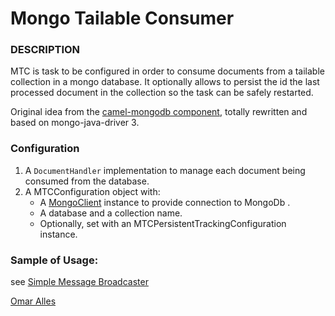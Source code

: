 # Mongo Tailable Consumer

### DESCRIPTION
MTC is task to be configured in order to consume documents from a tailable collection in a mongo database. It optionally allows to persist the id the last processed document in the collection so the task can be safely restarted.
 
Original idea from the  [camel-mongodb component](http://camel.apache.org/mongodb.html), totally rewritten and based on mongo-java-driver 3.  

### Configuration
1. A `DocumentHandler` implementation to manage each document being consumed from the database.
2. A MTCConfiguration object with:
	- A [MongoClient](http://api.mongodb.org/java/3.0/com/mongodb/MongoClient.html) instance to provide connection to MongoDb . 
	- A database and a collection name. 
	- Optionally, set with an MTCPersistentTrackingConfiguration instance. 

### Sample of Usage:
see [Simple Message Broadcaster](https://github.com/oalles/smb) 
 
[Omar Alles](https://omarall.es)